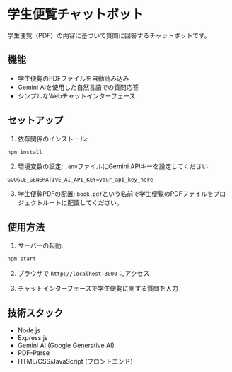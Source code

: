 # 学生便覧チャットボット

学生便覧（PDF）の内容に基づいて質問に回答するチャットボットです。

## 機能

- 学生便覧のPDFファイルを自動読み込み
- Gemini AIを使用した自然言語での質問応答
- シンプルなWebチャットインターフェース

## セットアップ

1. 依存関係のインストール:
```bash
npm install
```

2. 環境変数の設定:
`.env`ファイルにGemini APIキーを設定してください：
```
GOOGLE_GENERATIVE_AI_API_KEY=your_api_key_here
```

3. 学生便覧PDFの配置:
`book.pdf`という名前で学生便覧のPDFファイルをプロジェクトルートに配置してください。

## 使用方法

1. サーバーの起動:
```bash
npm start
```

2. ブラウザで `http://localhost:3000` にアクセス

3. チャットインターフェースで学生便覧に関する質問を入力

## 技術スタック

- Node.js
- Express.js
- Gemini AI (Google Generative AI)
- PDF-Parse
- HTML/CSS/JavaScript (フロントエンド)